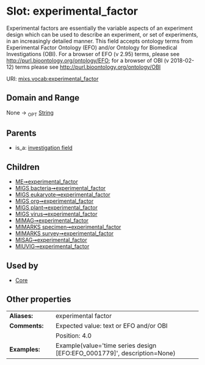 
# Slot: experimental_factor


Experimental factors are essentially the variable aspects of an experiment design which can be used to describe an experiment, or set of experiments, in an increasingly detailed manner. This field accepts ontology terms from Experimental Factor Ontology (EFO) and/or Ontology for Biomedical Investigations (OBI). For a browser of EFO (v 2.95) terms, please see http://purl.bioontology.org/ontology/EFO; for a browser of OBI (v 2018-02-12) terms please see http://purl.bioontology.org/ontology/OBI

URI: [mixs.vocab:experimental_factor](https://w3id.org/mixs/vocab/experimental_factor)


## Domain and Range

None ->  <sub>OPT</sub> [String](types/String.md)

## Parents

 *  is_a: [investigation field](investigation_field.md)

## Children

 *  [ME➞experimental_factor](ME_experimental_factor.md)
 *  [MIGS bacteria➞experimental_factor](MIGS_bacteria_experimental_factor.md)
 *  [MIGS eukaryote➞experimental_factor](MIGS_eukaryote_experimental_factor.md)
 *  [MIGS org➞experimental_factor](MIGS_org_experimental_factor.md)
 *  [MIGS plant➞experimental_factor](MIGS_plant_experimental_factor.md)
 *  [MIGS virus➞experimental_factor](MIGS_virus_experimental_factor.md)
 *  [MIMAG➞experimental_factor](MIMAG_experimental_factor.md)
 *  [MIMARKS specimen➞experimental_factor](MIMARKS_specimen_experimental_factor.md)
 *  [MIMARKS survey➞experimental_factor](MIMARKS_survey_experimental_factor.md)
 *  [MISAG➞experimental_factor](MISAG_experimental_factor.md)
 *  [MIUVIG➞experimental_factor](MIUVIG_experimental_factor.md)

## Used by

 * [Core](Core.md)

## Other properties

|  |  |  |
| --- | --- | --- |
| **Aliases:** | | experimental factor |
| **Comments:** | | Expected value: text or EFO and/or OBI |
|  | | Position: 4.0 |
| **Examples:** | | Example(value='time series design [EFO:EFO_0001779]', description=None) |

